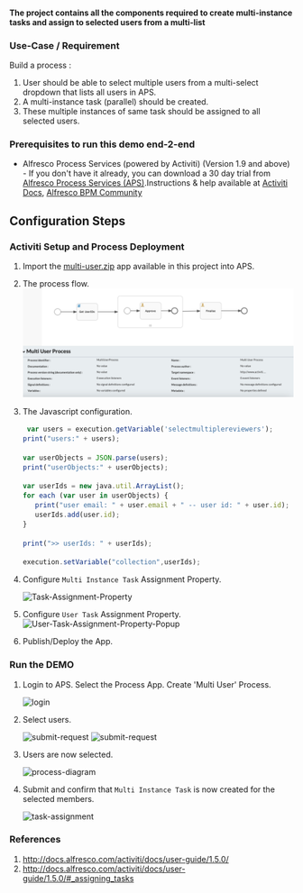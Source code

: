 #### The project contains all the components required to create multi-instance tasks and assign to selected users from a multi-list

### Use-Case / Requirement

Build a process :

1. User should be able to select multiple users from a multi-select dropdown that lists all users in APS.
2. A multi-instance task (parallel) should be created.
3. These multiple instances of same task should be assigned to all selected users.

### Prerequisites to run this demo end-2-end

* Alfresco Process Services (powered by Activiti) (Version 1.9 and above) - If you don't have it already, you can download a 30 day trial from [Alfresco Process Services (APS)](https://www.alfresco.com/products/business-process-management/alfresco-activiti).Instructions & help available at [Activiti Docs](http://docs.alfresco.com/activiti/docs/), [Alfresco BPM Community](https://community.alfresco.com/community/bpm)

## Configuration Steps

### Activiti Setup and Process Deployment

1. Import the [multi-user.zip](assets/multi-user.zip) app available in this project into APS.
2. The process flow.  ![Process-Flow](assets/1.png)
3. The Javascript configuration.

   ``` javascript
    var users = execution.getVariable('selectmultiplereviewers');
   print("users:" + users);

   var userObjects = JSON.parse(users);
   print("userObjects:" + userObjects);

   var userIds = new java.util.ArrayList();
   for each (var user in userObjects) {
      print("user email: " + user.email + " -- user id: " + user.id);
      userIds.add(user.id);
   } 

   print(">> userIds: " + userIds);

   execution.setVariable("collection",userIds);
    ```

4. Configure `Multi Instance Task` Assignment Property.

   ![Task-Assignment-Property](assets/2.png)

5. Configure `User Task` Assignment Property.
   ![User-Task-Assignment-Property-Popup](assets/3.png)

6. Publish/Deploy the App.

### Run the DEMO

1. Login to APS. Select the Process App. Create 'Multi User' Process.

   ![login](assets/4.png)

2. Select users.

   ![submit-request](assets/5.png)
   ![submit-request](assets/6.png)

3. Users are now selected.

   ![process-diagram](assets/7.png)

4. Submit and confirm that `Multi Instance Task` is now created for the selected members.

   ![task-assignment](assets/8.png)

### References

1. <http://docs.alfresco.com/activiti/docs/user-guide/1.5.0/>
2. <http://docs.alfresco.com/activiti/docs/user-guide/1.5.0/#_assigning_tasks>

